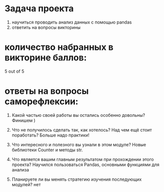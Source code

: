# Задача проекта
 1. научиться проводить  анализ данных с помощью pandas
 2. ответить на вопросы викторины

# количество набранных в викторине баллов:
5 out of 5

# ответы на вопросы саморефлексии:

1. Какой частью своей работы вы остались особенно довольны?
Финишем )

2. Что не получилось сделать так, как хотелось? Над чем ещё стоит поработать?
Больше надо практики!

3. Что интересного и полезного вы узнали в этом модуле?
Новые библиотеки Counter и методы str.

4. Что является вашим главным результатом при прохождении этого проекта?
Научился пользоваться Pandas, основными функциями для анализа

5. Планируете ли вы менять стратегию изучения последующих модулей?
нет